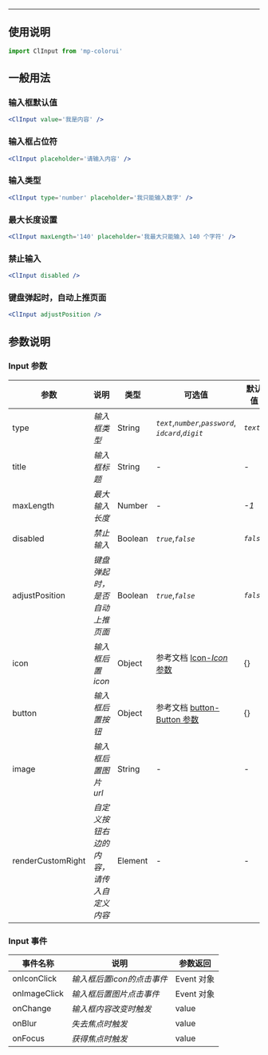****

## 使用说明

```jsx
import ClInput from 'mp-colorui'
```



## 一般用法

### 输入框默认值

```jsx
<ClInput value='我是内容' />
```

### 输入框占位符

```jsx
<ClInput placeholder='请输入内容' />
```

### 输入类型

```jsx
<ClInput type='number' placeholder='我只能输入数字' />
```

### 最大长度设置

```jsx
<ClInput maxLength='140' placeholder='我最大只能输入 140 个字符' />
```

### 禁止输入

```jsx
<ClInput disabled />
```

### 键盘弹起时，自动上推页面

```jsx
<ClInput adjustPosition />
```





## 参数说明

### Input 参数

| 参数              | 说明                                     | 类型    | 可选值                                                      | 默认值    |
| ----------------- | ---------------------------------------- | ------- | ----------------------------------------------------------- | --------- |
| type              | *输入框类型*                             | String  | *`text`*,*`number`*,*`password`*,<br />*`idcard`*,*`digit`* | *`text`*  |
| title             | *输入框标题*                             | String  | -                                                           | -         |
| maxLength         | *最大输入长度*                           | Number  | -                                                           | *-1*      |
| disabled          | *禁止输入*                               | Boolean | *`true`*,*`false`*                                          | *`false`* |
| adjustPosition    | *键盘弹起时，是否自动上推页面*           | Boolean | *`true`*,*`false`*                                          | *`false`* |
| icon              | *输入框后置icon*                         | Object  | 参考文档 [Icon-*Icon* 参数](/base/icon?id=icon-参数)        | {}        |
| button            | *输入框后置按钮*                         | Object  | 参考文档 [button-Button 参数](/base/button?id=button-参数)  | {}        |
| image             | *输入框后置图片 url*                     | String  | -                                                           | -         |
| renderCustomRight | *自定义按钮右边的内容，请传入自定义内容* | Element | -                                                           | -         |

### Input 事件

| 事件名称     | 说明                       | 参数返回   |
| ------------ | -------------------------- | ---------- |
| onIconClick  | *输入框后置icon的点击事件* | Event 对象 |
| onImageClick | *输入框后置图片点击事件*   | Event 对象 |
| onChange     | *输入框内容改变时触发*     | value      |
| onBlur       | *失去焦点时触发*           | value      |
| onFocus      | *获得焦点时触发*           | value      |

